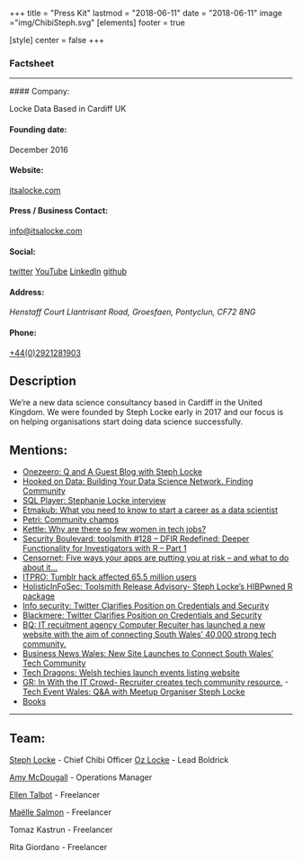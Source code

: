 +++
title = "Press Kit"
lastmod = "2018-06-11"
date = "2018-06-11"
image ="img/ChibiSteph.svg"
[elements]
  footer = true

[style]
  center = false
+++

### Factsheet

<hr />
#### Company:

Locke Data
Based in Cardiff UK

#### Founding date:

December 2016

#### Website:

<a href="https://itsalocke.com">itsalocke.com</a>

#### Press / Business Contact:

<a href="mailto:info@itsalocke.com">info@itsalocke.com</a>

#### Social:

<a href="https://twitter.com/lockedata">twitter</a>
<a href="https://www.youtube.com/channel/UCAg9ZUc9v3YedOuyAd-nDZQ">YouTube</a>
<a href="https://linkedin.com/company/locke-data">LinkedIn</a>
<a href="https://github.com/lockedata">github</a>

#### Address:

<address>Henstaff Court Llantrisant Road, Groesfaen, Pontyclun, CF72 8NG</address>

#### Phone:
<a href="tel:+442921281903">+44(0)2921281903</a>

## Description

We’re a new data science consultancy based in Cardiff in the United Kingdom. We were founded by Steph Locke 
early in 2017 and our focus is on helping organisations start doing data science successfully.

## Mentions:

<ul class="presskit-list">
<li><a href="https://www.onezeero.co.uk/onezeero-blog/q-and-a-guest-blog-with-steph-locke">Onezeero: Q and A Guest Blog with Steph Locke</a></li>
<li><a href="http://hookedondata.org/Building-Your-Data-Science-Network-Finding-Community/">Hooked on Data: Building Your Data Science Network. Finding Community</a></li>
<li><a href="https://sqlplayer.net/2017/09/asf-003-stephanie-locke-interview/">SQL Player: Stephanie Locke interview</a></li>
<li><a href="https://etmakub.com/career-as-a-data-scientist/">Etmakub: What you need to know to start a career as a data scientist</a></li>
<li><a href="https://www.petri.com/community-champs/stephanie-locke">Petri: Community champs</a></li>
<li><a href="https://www.kettlemag.co.uk/why-are-there-so-few-women-in-tech-jobs/">Kettle: Why are there so few women in tech jobs?</a></li>
<li><a href="https://securityboulevard.com/2017/10/toolsmith-128-dfir-redefined-deeper-functionality-for-investigators-with-r-part-1/">Security Boulevard: toolsmith #128 – DFIR Redefined: Deeper Functionality for Investigators with R – Part 1</a></li>
<li><a href="https://www.censornet.com/resources/blog/2016/july/five-ways-your-apps-are-putting-you-at-risk-and-what-to-do-about-it/">Censornet: Five ways your apps are putting you at risk – and what to do about it…</a></li>
<li><a href="http://www.itpro.co.uk/hacking/26647/tumblr-hack-affected-655-million-users">ITPRO: Tumblr hack affected 65.5 million users</a></li>
<li><a href="https://holisticinfosec.blogspot.co.uk/2016/07/toolsmith-release-advisory-steph-lockes.html">HolisticInFoSec: Toolsmith Release Advisory- Steph Locke’s HIBPwned R package</a></li>
<li><a href="https://www.infosecurity-magazine.com/news/twitter-clarifies-position/">Info security: Twitter Clarifies Position on Credentials and Security</a></li>
<li><a href="https://blackmereconsulting.com/twitter-clarifies-position-on-credentials-and-security/">Blackmere: Twitter Clarifies Position on Credentials and Security</a></li>
<li><a href="http://www.bqlive.co.uk/ict-communications/2018/02/12/news/new-site-launches-to-connect-south-wales-tech-community-30534/">BQ: IT recuitment agency Computer Recuiter has launched a new website with the aim of connecting South Wales’ 40,000 strong tech community.</a></li>
<li><a href="https://businessnewswales.com/new-site-launches-connect-south-wales-tech-community/">Business News Wales: New Site Launches to Connect South Wales’ Tech Community</a></li>
<li><a href="http://techdragons.wales/welsh-techies-launch-events-listing-website/">Tech Dragons: Welsh techies launch events listing website</a></li>
<li><a href="http://theglobalrecruiter.com/news/recruiter-creates-tech-community-resource/9355">GR: In With the IT Crowd- Recruiter creates tech community resource.</a>
-<a href="https://techevents.wales/qa-meetup-organiser-steph-locke/">Tech Event Wales: Q&amp;A with Meetup Organiser Steph Locke</a></li>
<li><a href="https://itsalocke.com/company/books/">Books</a></li>
</ul>

<hr />

## Team:

<a href="https://twitter.com/stefflocke" target="_blank">Steph Locke</a> - Chief Chibi Officer
<a href="https://twitter.com/ozlocke" target="_blank">Oz Locke</a> - Lead Boldrick

<a href="https://twitter.com/amymcdougall96" target="_blank">Amy McDougall</a> - Operations Manager

<a href="https://twitter.com/etalbot1291" target="_blank">Ellen Talbot</a> - Freelancer

<a href="https://twitter.com/ma_salmon" target="_blank">Maëlle Salmon</a> - Freelancer

<a>Tomaz Kastrun</a> - Freelancer

<a>Rita Giordano</a> - Freelancer
